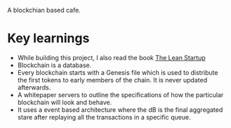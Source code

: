 A blockchian based cafe.



# Key learnings
* While building this project, I also read the book [The Lean Startup](http://theleanstartup.com/)
* Blockchain is a database.
* Every blockchain starts with a Genesis file which is used to distribute the first tokens to early members of the chain. It is never updated afterwards.
* A whitepaper servers to outline the specifications of how the particular blockchain will look and behave.
* It uses a event based architecture where the dB is the final aggregated stare after replaying all the transactions in a specific queue.
